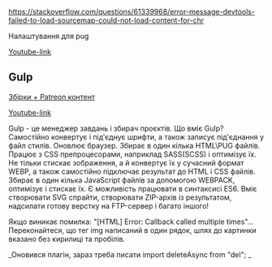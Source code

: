 https://stackoverflow.com/questions/61339968/error-message-devtools-failed-to-load-sourcemap-could-not-load-content-for-chr


Налаштування для pug

[Youtube-link](https://youtu.be/jU88mLuLWlk?t=2644)

## Gulp

[Збірки + Patreon контент](https://github.com/vlad13578/gulp-patreon)

[Youtube-link](https://youtu.be/jU88mLuLWlk)

Gulp - це менеджер завдань і збирач проєктів. Що вміє Gulp? Самостійно конвертує і під'єднує шрифти, а також записує під'єднання у файл стилів. Оновлює браузер. Збирає в один кілька HTML\PUG файлів. Працює з CSS препроцесорами, наприклад SASS(SCSS) і оптимізує їх. Не тільки стискає зображення, а й конвертує їх у сучасний формат WEBP, а також самостійно підключає результат до HTML і CSS файлів. Збирає в один кілька JavaScript файлів за допомогою WEBPACK, оптимізує і стискає їх. Є можливість працювати в синтаксисі ES6. Вміє створювати SVG спрайти, створювати ZIP-архів із результатом, надсилати готову верстку на FTP-сервер і багато іншого!

Якщо виникає помилка: "[HTML] Error: Callback called multiple times"...
Переконайтеся, що тег img написаний в один рядок, шлях до картинки вказано без кирилиці та пробілів.

_Оновився плагін, зараз треба писати
import deleteAsync from "del"; _